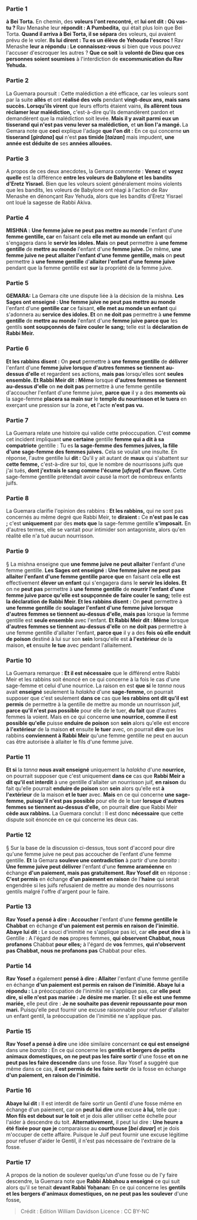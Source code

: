 
### Partie 1
<b>à Bei Torta.</b> En chemin, des <b>voleurs l'ont rencontré,</b> et <b>lui ont dit : Où vas-tu ? </b> Rav Menashe leur <b>répondit : A Pumbedita,</b> qui était plus loin que Bei Torta. <b>Quand il arriva à Bei Torta, il se sépara</b> des voleurs, qui avaient prévu de le voler. <b>Ils lui dirent : Tu es un élève de Yehouda l'escroc !</b> Rav Menashe <b>leur a répondu : Le connaissez-vous</b> si bien que vous pouvez l'accuser d'escroquer les autres ? <b>Que ce soit</b> la <b>volonté de Dieu que ces personnes soient soumises</b> à l'interdiction de <b>excommunication du Rav Yehuda.</b>

### Partie 2
La Guemara poursuit : Cette malédiction a été efficace, car les voleurs sont par la suite <b>allés</b> et ont <b>réalisé des vols</b> pendant <b>vingt-deux ans, mais sans succès. Lorsqu'ils virent</b> que leurs efforts étaient vains, <b>ils allèrent tous réclamer leur malédiction,</b> c'est-à-dire qu'ils demandèrent pardon et demandèrent que la malédiction soit levée. <b>Mais il y avait parmi eux un tisserand qui n'est pas venu lever sa malédiction,</b> et <b>un lion l'a mangé. </b> La Gemara note que <b>ceci</b> explique l'adage <b>que l'on dit :</b> En ce qui concerne <b>un tisserand [<i>girdana</i>] qui</b> n'est <b>pas timide [<i>taizan</i>]</b> mais impudent, <b>une année est déduite de</b> ses <b>années allouées.</b>

### Partie 3
A propos de ces deux anecdotes, la Gemara commente : <b>Venez</b> et <b>voyez quelle</b> est la différence <b>entre les voleurs de Babylone et les bandits d'Eretz Yisrael.</b> Bien que les voleurs soient généralement moins violents que les bandits, les voleurs de Babylone ont réagi à l'action de Rav Menashe en dénonçant Rav Yehuda, alors que les bandits d'Eretz Yisrael ont loué la sagesse de Rabbi Akiva.

### Partie 4
<strong>MISHNA :</strong> <b>Une femme juive ne peut pas mettre au monde</b> l'enfant d'une <b>femme gentille, car</b> en faisant cela <b>elle met au monde un enfant</b> qui s'engagera dans le <b>servir les idoles. Mais</b> on <b>peut</b> permettre à <b>une femme gentille</b> de <b>mettre au monde</b> l'enfant d'une <b>femme juive. </b> De même, <b>une femme juive ne peut allaiter l'enfant d'une femme gentille, mais</b> on <b>peut</b> permettre à <b>une femme gentille</b> d'<b>allaiter l'enfant d'une femme juive</b> pendant que la femme gentille est <b>sur</b> la propriété de la femme juive.</b>

### Partie 5
<strong>GEMARA:</strong> La Gemara cite une dispute liée à la décision de la mishna. <b>Les Sages ont enseigné : Une femme juive ne peut pas mettre au monde</b> l'enfant d'une <b>gentille car</b> ce faisant, <b>elle met au monde un enfant</b> qui s'adonnera au <b>service des idoles. Et</b> on <b>ne doit pas</b> permettre à <b>une femme gentille</b> de <b>mettre au monde</b> l'enfant d'une <b>femme juive parce que</b> les gentils <b>sont soupçonnés de faire couler le sang;</b> telle est la <b>déclaration de Rabbi Meir.</b>

### Partie 6
<b>Et les rabbins disent :</b> On <b>peut</b> permettre à <b>une femme gentille</b> de <b>délivrer</b> l'enfant d'une <b>femme juive lorsque d'autres femmes se tiennent au-dessus d'elle</b> et regardent ses actions, <b>mais pas</b> lorsqu'elles sont <b>seules ensemble. Et Rabbi Meir dit : Même</b> lorsque <b>d'autres femmes se tiennent au-dessus d'elle</b> on <b>ne doit pas</b> permettre à une femme gentille d'accoucher l'enfant d'une femme juive, <b>parce que</b> il y a des <b>moments où</b> la sage-femme <b>placera sa main sur</b> le <b>temple du nourrisson et le tuera</b> en exerçant une pression sur la zone, <b>et</b> l'acte <b>n'est pas vu.</b>

### Partie 7
La Guemara relate une histoire qui valide cette préoccupation. C'est <b>comme</b> cet incident impliquant <b>une certaine</b> gentille <b>femme qui a dit à sa compatriote</b> gentille : Tu es <b>la sage-femme des femmes juives, la fille d'une sage-femme des femmes juives.</b> Cela se voulait une insulte. En réponse, l'autre gentille lui <b>dit :</b> Qu'il y ait autant de <b>maux</b> qui s'abattent sur <b>cette femme,</b> c'est-à-dire sur toi, que le nombre de nourrissons juifs que j'ai tués, <b>dont j'extrais le sang comme l'écume [<i>ufeya</i>] d'un fleuve.</b> Cette sage-femme gentille prétendait avoir causé la mort de nombreux enfants juifs.

### Partie 8
La Guemara clarifie l'opinion des rabbins : <b>Et les rabbins,</b> qui ne sont pas concernés au même degré que Rabbi Meir, te <b>diraient :</b> Ce <b>n'est pas le cas ;</b> c'est <b>uniquement</b> par des <b>mots que</b> la sage-femme gentille <b>s'imposait.</b> En d'autres termes, elle se vantait pour intimider son antagoniste, alors qu'en réalité elle n'a tué aucun nourrisson.

### Partie 9
§ La mishna enseigne que <b>une femme juive ne peut allaiter</b> l'enfant d'une femme gentille. <b>Les Sages ont enseigné : Une femme juive ne peut pas allaiter l'enfant d'une femme gentille parce que</b> en faisant cela <b>elle est</b> effectivement <b>élever un enfant</b> qui s'engagera dans le <b>servir les idoles. Et</b> on ne <b>peut pas</b> permettre à <b>une femme gentille</b> de <b>nourrir l'enfant d'une femme juive parce qu'elle est soupçonnée de faire couler le sang;</b> telle est <b>la déclaration de Rabbi Meir. Et les rabbins disent :</b> On <b>peut</b> permettre à <b>une femme gentille</b> de <b>soulager l'enfant d'une femme juive lorsque d'autres femmes se tiennent au-dessus d'elle, mais pas</b> lorsque la femme gentille est <b>seule ensemble</b> avec l'enfant. <b>Et Rabbi Meir dit : Même</b> lorsque <b>d'autres femmes se tiennent au-dessus d'elle</b> on <b>ne doit pas</b> permettre à une femme gentille d'allaiter l'enfant, <b>parce que</b> il y a des <b>fois où elle enduit de poison</b> destiné à lui sur</b> son <b>sein</b> lorsqu'elle est <b>à l'extérieur</b> de la maison, <b>et</b> ensuite <b>le tue</b> avec pendant l'allaitement.

### Partie 10
La Guemara remarque : <b>Et il est nécessaire</b> que le différend entre Rabbi Meir et les rabbins soit énoncé en ce qui concerne à la fois le cas d'une sage-femme et celui d'une nourrice. La raison en est <b>que si</b> le <i>tanna</i> nous avait <b>enseigné</b> seulement la <i>halakha</i> d'une <b>sage-femme, </b> on pourrait supposer que c'est seulement <b>dans ce</b> cas que <b>les rabbins ont dit qu'il est permis</b> de permettre à la gentille de mettre au monde un nourrisson juif, <b>parce qu'il n'est pas possible</b> pour elle de le tuer, <b>du fait</b> que d'autres femmes la voient. Mais</b> en ce qui concerne <b>une nourrice, comme il est possible qu'elle</b> puisse <b>enduire de poison</b> son <b>sein</b> alors qu'elle est encore <b>à l'extérieur</b> de la maison <b>et</b> ensuite <b>le tuer</b> avec, on pourrait <b>dire</b> que les rabbins <b>conviennent à Rabbi Meir</b> qu'une femme gentille ne peut en aucun cas être autorisée à allaiter le fils d'une femme juive.

### Partie 11
<b>Et si</b> la <i>tanna</i> <b>nous avait enseigné</b> uniquement la <i>halakha</i> d'une <b>nourrice,</b> on pourrait supposer que c'est uniquement <b>dans ce</b> cas que <b>Rabbi Meir a dit qu'il est interdit</b> à une gentille d'allaiter un nourrisson juif, <b>en raison</b> du fait qu'elle</b> pourrait <b>enduire de poison</b> son <b>sein</b> alors qu'elle est <b>à l'extérieur</b> de la maison <b>et le tuer</b> avec. <b>Mais</b> en ce qui concerne <b>une sage-femme, puisqu'il n'est pas possible</b> pour elle de le tuer <b>lorsque d'autres femmes se tiennent au-dessus d'elle,</b> on pourrait <b>dire</b> que Rabbi Meir <b>cède aux rabbins.</b> La Guemara conclut : Il est donc <b>nécessaire</b> que cette dispute soit énoncée en ce qui concerne les deux cas.

### Partie 12
§ Sur la base de la discussion ci-dessus, tous sont d'accord pour dire qu'une femme juive ne peut pas accoucher de l'enfant d'une femme gentille. <b>Et</b> la Gemara <b>souleve une contradiction</b> à partir d'une <i>baraita</i> : <b>Une femme juive peut délivrer</b> l'enfant d'une <b>femme araméenne</b> en échange <b>d'un paiement, mais pas gratuitement. Rav Yosef dit</b> en réponse : <b>C'est permis</b> en échange <b>d'un paiement en raison</b> de l'<b>haine</b> qui serait engendrée si les juifs refusaient de mettre au monde des nourrissons gentils malgré l'offre d'argent pour le faire.

### Partie 13
<b>Rav Yosef a pensé à dire : Accoucher</b> l'enfant d'une <b>femme gentille le Chabbat</b> en échange <b>d'un paiement est permis en raison de l'inimitié. Abaye lui dit :</b> Le souci d'inimitié ne s'applique pas ici, car <b>elle peut dire à</b> la Gentille : A l'égard de <b>nos</b> propres femmes, <b>qui observent Chabbat, nous profanons</b> Chabbat <b>pour elles;</b> à l'égard de <b>vos</b> femmes, <b>qui n'observent pas Chabbat, nous ne profanons pas</b> Chabbat pour elles.

### Partie 14
<b>Rav Yosef</b> a également <b>pensé à dire : Allaiter</b> l'enfant d'une femme gentille en échange <b>d'un paiement est permis en raison de l'inimitié. Abaye lui a répondu :</b> La préoccupation de l'inimitié ne s'applique pas, car <b>elle peut dire, si elle n'est pas mariée : Je désire me marier.</b> Et <b>si elle est une femme mariée,</b> elle peut dire : <b>Je ne souhaite pas devenir repoussante pour mon mari.</b> Puisqu'elle peut fournir une excuse raisonnable pour refuser d'allaiter un enfant gentil, la préoccupation de l'inimitié ne s'applique pas.

### Partie 15
<b>Rav Yosef a pensé à dire</b> une idée similaire concernant <b>ce qui est enseigné</b> dans une <i>baraita</i> : En ce qui concerne les <b>gentils et bergers de petits animaux domestiques, on ne peut pas les faire sortir</b> d'une fosse <b>et on ne peut pas les faire descendre</b> dans une fosse. Rav Yosef a suggéré que même dans ce cas, <b>il est permis de les faire sortir</b> de la fosse en échange <b>d'un paiement, en raison de l'inimitié.</b>

### Partie 16
<b>Abaye lui dit :</b> Il est interdit de faire sortir un Gentil d'une fosse même en échange d'un paiement, car on <b>peut lui dire</b> une excuse <b>à lui,</b> telle que : <b>Mon fils est debout sur le toit</b> et je dois aller utiliser cette échelle pour l'aider à descendre du toit. <b>Alternativement,</b> il peut lui dire : <b>Une heure a été fixée pour que je</b> comparaisse au <b>courthouse [<i>bei davar</i>]</b> et je dois m'occuper de cette affaire. Puisque le Juif peut fournir une excuse légitime pour refuser d'aider le Gentil, il n'est pas nécessaire de l'extraire de la fosse.

### Partie 17
A propos de la notion de soulever quelqu'un d'une fosse ou de l'y faire descendre, la Guemara note que <b>Rabbi Abbahou a enseigné</b> ce qui suit alors qu'il se tenait <b>devant Rabbi Yoḥanan:</b> En ce qui concerne les <b>gentils et les bergers d'animaux domestiques, on ne peut pas les soulever</b> d'une fosse,

>Crédit : Edition William Davidson
>Licence : CC BY-NC